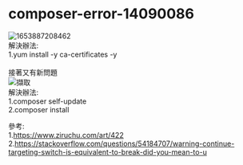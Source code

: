 # composer-error-14090086
![1653887208462](https://user-images.githubusercontent.com/22145676/170923760-c878241b-0a5c-44e9-912c-d8e6388dc29f.jpg)<br/>
解決辦法:<br/>
1.yum install -y ca-certificates -y<br/>
<br/>
接著又有新問題<br/>
![擷取](https://user-images.githubusercontent.com/22145676/170924248-12656ce6-c996-42e8-86d7-1ccb2eb7babe.PNG)<br/>
解決辦法:<br/>
1.composer self-update<br/>
2.composer install<br/>

參考:<br/>
1.<a href="https://www.ziruchu.com/art/422">https://www.ziruchu.com/art/422</a><br/>
2.<a href="https://stackoverflow.com/questions/54184707/warning-continue-targeting-switch-is-equivalent-to-break-did-you-mean-to-u">https://stackoverflow.com/questions/54184707/warning-continue-targeting-switch-is-equivalent-to-break-did-you-mean-to-u</a>
